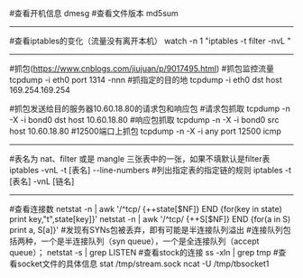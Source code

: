 #查看开机信息
dmesg
#查看文件版本
md5sum

-------------
#查看iptables的变化（流量没有离开本机）
watch -n 1 "iptables -t filter -nvL "

-------------
#抓包(https://www.cnblogs.com/jiujuan/p/9017495.html)
#抓包监控流量
tcpdump -i eth0 port 1314 -nnn
#抓指定的目的地
tcpdump -i eth0 dst host 169.254.169.254

#抓包发送给目的服务器10.60.18.80的请求包和响应包
#请求包抓取
tcpdump -n -X -i bond0 dst host 10.60.18.80
#响应包抓取
tcpdump -n -X -i bond0 src host 10.60.18.80
#12500端口上抓包
tcpdump -n -X -i any port 12500  icmp

-------------
#表名为 nat、filter 或是 mangle 三张表中的一张，如果不填默认是filter表
iptables -vnL -t [表名] --line-numbers
#列出指定表的指定链的规则
iptables -t [表名] -vnL [链名]


-------------
#查看连接数
netstat -n | awk '/^tcp/ {++state[$NF]} END {for(key in state) print key,"t",state[key]}'
netstat -n | awk '/^tcp/ {++S[$NF]} END {for(a in S) print a, S[a]}'
#发现有SYNs包被丢弃，即有可能是半连接队列溢出
#连接队列包括两种，一个是半连接队列（syn queue），一个是全连接队列（accept queue）；
netstat -s | grep LISTEN
#查看stock的连接
ss -xln | grep tmp
#查看socket文件的具体信息
stat /tmp/stream.sock
ncat -U /tmp/tbsocket1




